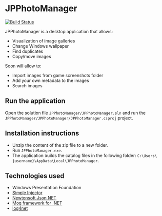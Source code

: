 # JPPhotoManager

[![Build Status](https://dev.azure.com/jpablodrexler/jp-photo-manager/_apis/build/status/jpablodrexler.jp-photo-manager?branchName=master)](https://dev.azure.com/jpablodrexler/jp-photo-manager/_build/latest?definitionId=10&branchName=master)

JPPhotoManager is a desktop application that allows:
* Visualization of image galleries
* Change Windows wallpaper
* Find duplicates
* Copy/move images

Soon will allow to:
* Import images from game screenshots folder
* Add your own metadata to the images
* Search images

## Run the application
Open the solution file `JPPhotoManager/JPPhotoManager.sln` and run the `JPPhotoManager/JPPhotoManager/JPPhotoManager.csproj` project.

## Installation instructions
* Unzip the content of the zip file to a new folder.
* Run `JPPhotoManager.exe`.
* The application builds the catalog files in the following folder: `C:\Users\{username}\AppData\Local\JPPhotoManager`.

## Technologies used
* Windows Presentation Foundation
* [Simple Injector](https://simpleinjector.org/index.html)
* [Newtonsoft Json.NET](https://www.newtonsoft.com/json)
* [Moq framework for .NET](https://github.com/moq/moq4)
* [log4net](https://logging.apache.org/log4net/)

